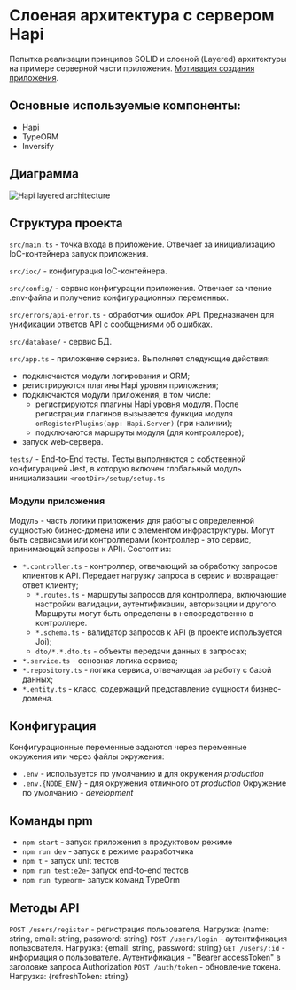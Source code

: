 # Слоеная архитектура с сервером Hapi
Попытка реализации принципов SOLID и слоеной (Layered) архитектуры на примере серверной части приложения.
[Мотивация создания приложения](motivation.md).

## Основные используемые компоненты:
- Hapi
- TypeORM
- Inversify

## Диаграмма

![Hapi layered architecture](https://github.com/alexmyt/hapi-layered-arch/assets/37371343/be72aad9-95ab-477e-b6c1-f800e9c0b042)

## Структура проекта
`src/main.ts` - точка входа в приложение. Отвечает за инициализацию IoC-контейнера запуск приложения.

`src/ioc/` - конфигурация IoC-контейнера.

`src/config/` - сервис конфигурации приложения. Отвечает за чтение .env-файла и получение конфигурационных переменных.

`src/errors/api-error.ts` - обработчик ошибок API. Предназначен для унификации ответов API с сообщениями об ошибках.

`src/database/` - сервис БД.

`src/app.ts` - приложение сервиса. Выполняет следующие действия:
  - подключаются модули логирования и ORM;
  - регистрируются плагины Hapi уровня приложения;
  - подключаются модули приложения, в том числе:
    - регистрируются плагины Hapi уровня модуля. После регистрации плагинов вызывается функция модуля `onRegisterPlugins(app: Hapi.Server)` (при наличии);
    - подключаются маршруты модуля (для контроллеров);
  - запуск web-сервера.

`tests/` - End-to-End тесты. Тесты выполняются с собственной конфигурацией Jest, в которую включен глобальный модуль инициализации `<rootDir>/setup/setup.ts`

### Модули приложения
Модуль - часть логики приложения для работы с определенной сущностью бизнес-домена или с элементом инфраструктуры. Могут быть сервисами или контроллерами (контроллер - это сервис, принимающий запросы к API). Состоят из:
- `*.controller.ts` - контроллер, отвечающий за обработку запросов клиентов к API. Передает нагрузку запроса в сервис и возвращает ответ клиенту;
  - `*.routes.ts` - маршруты запросов для контроллера, включающие настройки валидации, аутентификации, авторизации и другого. Маршруты могут быть определены в непосредственно в контроллере.
  - `*.schema.ts` - валидатор запросов к API (в проекте используется Joi);
  - `dto/*.*.dto.ts` - объекты передачи данных в запросах;
- `*.service.ts` - основная логика сервиса;
- `*.repository.ts` - логика сервиса, отвечающая за работу с базой данных;
- `*.entity.ts` - класс, содержащий представление сущности бизнес-домена.

## Конфигурация
Конфигурационные переменные задаются через переменные окружения или через файлы окружения:
- `.env` - используется по умолчанию и для окружения _production_
- `.env.{NODE_ENV}` - для окружения отличного от _production_
Окружение по умолчанию - _development_

## Команды npm
- `npm start` - запуск приложения в продуктовом режиме
- `npm run dev` - запуск в режиме разработчика
- `npm t` - запуск unit тестов
- `npm run test:e2e`- запуск end-to-end тестов
- `npm run typeorm`- запуск команд TypeOrm

## Методы API
`POST /users/register` - регистрация пользователя. Нагрузка: {name: string, email: string, password: string}
`POST /users/login` - аутентификация пользователя. Нагрузка: {email: string, password: string}
`GET /users/:id` - информация о пользователе. Аутентификация - "Bearer accessToken" в заголовке запроса Authorization
`POST /auth/token` - обновление токена. Нагрузка: {refreshToken: string}
